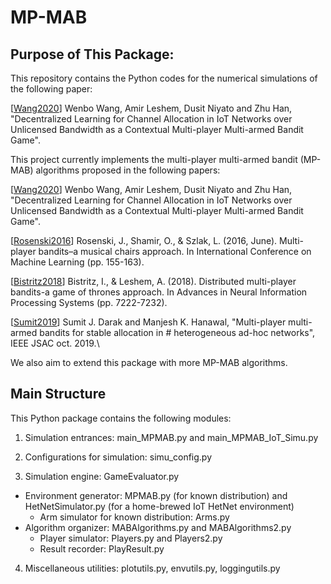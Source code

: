 # MP-MAB
## Purpose of This Package:
This repository contains the Python codes for the numerical simulations of the following paper:

[[Wang2020](http://arxiv.org/abs/2003.13314)] Wenbo Wang, Amir Leshem, Dusit Niyato and Zhu Han, "Decentralized Learning for Channel Allocation in IoT Networks over Unlicensed Bandwidth as a Contextual Multi-player Multi-armed Bandit Game".

This project currently implements the multi-player multi-armed bandit (MP-MAB) algorithms proposed in the following papers:

[[Wang2020](http://arxiv.org/abs/2003.13314)] Wenbo Wang, Amir Leshem, Dusit Niyato and Zhu Han, "Decentralized Learning for Channel Allocation in IoT Networks over Unlicensed Bandwidth as a Contextual Multi-player Multi-armed Bandit Game".

[[Rosenski2016](http://proceedings.mlr.press/v48/rosenski16.pdf)] Rosenski, J., Shamir, O., & Szlak, L. (2016, June). Multi-player bandits–a musical chairs approach. In International Conference on Machine Learning (pp. 155-163).

[[Bistritz2018](https://papers.nips.cc/paper/7952-distributed-multi-player-bandits-a-game-of-thrones-approach)] Bistritz, I., & Leshem, A. (2018). Distributed multi-player bandits-a game of thrones approach. In Advances in Neural Information Processing Systems (pp. 7222-7232).

[[Sumit2019](https://ieeexplore.ieee.org/document/8792108)] Sumit J. Darak and Manjesh K. Hanawal, "Multi-player multi-armed bandits for stable allocation in # heterogeneous ad-hoc networks", IEEE JSAC oct. 2019.\

We also aim to extend this package with more MP-MAB algorithms.

## Main Structure
This Python package contains the following modules:

1. Simulation entrances: main_MPMAB.py and main_MPMAB_IoT_Simu.py
2. Configurations for simulation: simu_config.py   
   
3. Simulation engine: GameEvaluator.py   

  - Environment generator: MPMAB.py (for known distribution) and HetNetSimulator.py (for a home-brewed IoT HetNet environment)   
    - Arm simulator for known distribution: Arms.py   
  - Algorithm organizer: MABAlgorithms.py and MABAlgorithms2.py   
    - Player simulator: Players.py and Players2.py
    - Result recorder: PlayResult.py
4. Miscellaneous utilities: plotutils.py, envutils.py, loggingutils.py

